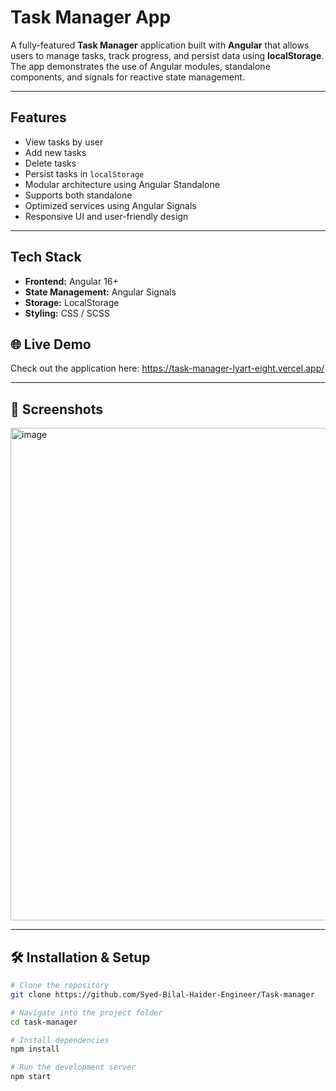 # Task Manager App

A fully-featured **Task Manager** application built with **Angular** that allows users to manage tasks, track progress, and persist data using **localStorage**. The app demonstrates the use of Angular modules, standalone components, and signals for reactive state management.

---

## Features

- View tasks by user
- Add new tasks
- Delete tasks
- Persist tasks in `localStorage`
- Modular architecture using Angular Standalone
- Supports both standalone
- Optimized services using Angular Signals
- Responsive UI and user-friendly design

---

## Tech Stack

- **Frontend:** Angular 16+  
- **State Management:** Angular Signals  
- **Storage:** LocalStorage  
- **Styling:** CSS / SCSS  

## 🌐 Live Demo
Check out the application here: https://task-manager-lyart-eight.vercel.app/

---

## 📸 Screenshots
<img width="1188" height="788" alt="image" src="https://github.com/user-attachments/assets/eb793d26-e5f7-4580-9f7c-2c628953e85b" />

---

## 🛠️ Installation & Setup
```bash
# Clone the repository
git clone https://github.com/Syed-Bilal-Haider-Engineer/Task-manager

# Navigate into the project folder
cd task-manager

# Install dependencies
npm install

# Run the development server
npm start

